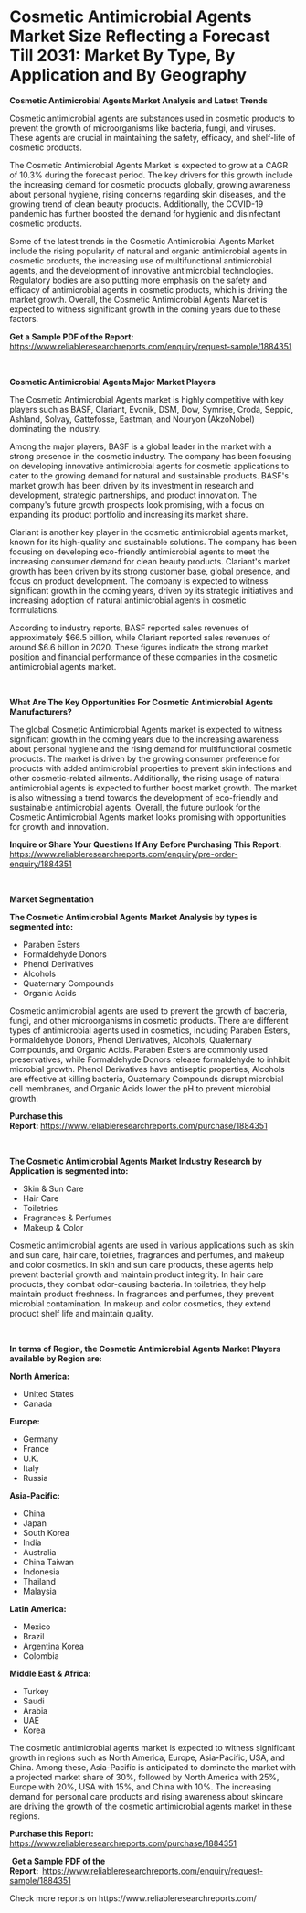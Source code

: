 <p><h1>Cosmetic Antimicrobial Agents Market Size Reflecting a Forecast Till 2031: Market By Type, By Application and By Geography</h1></p><p><strong>Cosmetic Antimicrobial Agents Market Analysis and Latest Trends</strong></p>
<p><p>Cosmetic antimicrobial agents are substances used in cosmetic products to prevent the growth of microorganisms like bacteria, fungi, and viruses. These agents are crucial in maintaining the safety, efficacy, and shelf-life of cosmetic products.</p><p>The Cosmetic Antimicrobial Agents Market is expected to grow at a CAGR of 10.3% during the forecast period. The key drivers for this growth include the increasing demand for cosmetic products globally, growing awareness about personal hygiene, rising concerns regarding skin diseases, and the growing trend of clean beauty products. Additionally, the COVID-19 pandemic has further boosted the demand for hygienic and disinfectant cosmetic products.</p><p>Some of the latest trends in the Cosmetic Antimicrobial Agents Market include the rising popularity of natural and organic antimicrobial agents in cosmetic products, the increasing use of multifunctional antimicrobial agents, and the development of innovative antimicrobial technologies. Regulatory bodies are also putting more emphasis on the safety and efficacy of antimicrobial agents in cosmetic products, which is driving the market growth. Overall, the Cosmetic Antimicrobial Agents Market is expected to witness significant growth in the coming years due to these factors.</p></p>
<p><strong>Get a Sample PDF of the Report:&nbsp;</strong> <a href="https://www.reliableresearchreports.com/enquiry/request-sample/1884351">https://www.reliableresearchreports.com/enquiry/request-sample/1884351</a></p>
<p>&nbsp;</p>
<p><strong>Cosmetic Antimicrobial Agents Major Market Players</strong></p>
<p><p>The Cosmetic Antimicrobial Agents market is highly competitive with key players such as BASF, Clariant, Evonik, DSM, Dow, Symrise, Croda, Seppic, Ashland, Solvay, Gattefosse, Eastman, and Nouryon (AkzoNobel) dominating the industry.</p><p>Among the major players, BASF is a global leader in the market with a strong presence in the cosmetic industry. The company has been focusing on developing innovative antimicrobial agents for cosmetic applications to cater to the growing demand for natural and sustainable products. BASF's market growth has been driven by its investment in research and development, strategic partnerships, and product innovation. The company's future growth prospects look promising, with a focus on expanding its product portfolio and increasing its market share.</p><p>Clariant is another key player in the cosmetic antimicrobial agents market, known for its high-quality and sustainable solutions. The company has been focusing on developing eco-friendly antimicrobial agents to meet the increasing consumer demand for clean beauty products. Clariant's market growth has been driven by its strong customer base, global presence, and focus on product development. The company is expected to witness significant growth in the coming years, driven by its strategic initiatives and increasing adoption of natural antimicrobial agents in cosmetic formulations.</p><p>According to industry reports, BASF reported sales revenues of approximately $66.5 billion, while Clariant reported sales revenues of around $6.6 billion in 2020. These figures indicate the strong market position and financial performance of these companies in the cosmetic antimicrobial agents market.</p></p>
<p>&nbsp;</p>
<p><strong>What Are The Key Opportunities For Cosmetic Antimicrobial Agents Manufacturers?</strong></p>
<p><p>The global Cosmetic Antimicrobial Agents market is expected to witness significant growth in the coming years due to the increasing awareness about personal hygiene and the rising demand for multifunctional cosmetic products. The market is driven by the growing consumer preference for products with added antimicrobial properties to prevent skin infections and other cosmetic-related ailments. Additionally, the rising usage of natural antimicrobial agents is expected to further boost market growth. The market is also witnessing a trend towards the development of eco-friendly and sustainable antimicrobial agents. Overall, the future outlook for the Cosmetic Antimicrobial Agents market looks promising with opportunities for growth and innovation.</p></p>
<p><strong>Inquire or Share Your Questions If Any Before Purchasing This Report:</strong> <a href="https://www.reliableresearchreports.com/enquiry/pre-order-enquiry/1884351">https://www.reliableresearchreports.com/enquiry/pre-order-enquiry/1884351</a></p>
<p>&nbsp;</p>
<p><strong>Market Segmentation</strong></p>
<p><strong>The Cosmetic Antimicrobial Agents Market Analysis by types is segmented into:</strong></p>
<p><ul><li>Paraben Esters</li><li>Formaldehyde Donors</li><li>Phenol Derivatives</li><li>Alcohols</li><li>Quaternary Compounds</li><li>Organic Acids</li></ul></p>
<p><p>Cosmetic antimicrobial agents are used to prevent the growth of bacteria, fungi, and other microorganisms in cosmetic products. There are different types of antimicrobial agents used in cosmetics, including Paraben Esters, Formaldehyde Donors, Phenol Derivatives, Alcohols, Quaternary Compounds, and Organic Acids. Paraben Esters are commonly used preservatives, while Formaldehyde Donors release formaldehyde to inhibit microbial growth. Phenol Derivatives have antiseptic properties, Alcohols are effective at killing bacteria, Quaternary Compounds disrupt microbial cell membranes, and Organic Acids lower the pH to prevent microbial growth.</p></p>
<p><strong>Purchase this Report:&nbsp;</strong><a href="https://www.reliableresearchreports.com/purchase/1884351">https://www.reliableresearchreports.com/purchase/1884351</a></p>
<p>&nbsp;</p>
<p><strong>The Cosmetic Antimicrobial Agents Market Industry Research by Application is segmented into:</strong></p>
<p><ul><li>Skin & Sun Care</li><li>Hair Care</li><li>Toiletries</li><li>Fragrances & Perfumes</li><li>Makeup & Color</li></ul></p>
<p><p>Cosmetic antimicrobial agents are used in various applications such as skin and sun care, hair care, toiletries, fragrances and perfumes, and makeup and color cosmetics. In skin and sun care products, these agents help prevent bacterial growth and maintain product integrity. In hair care products, they combat odor-causing bacteria. In toiletries, they help maintain product freshness. In fragrances and perfumes, they prevent microbial contamination. In makeup and color cosmetics, they extend product shelf life and maintain quality.</p></p>
<p>&nbsp;</p>
<p><strong>In terms of Region, the Cosmetic Antimicrobial Agents Market Players available by Region are:</strong></p>
<p>
    <p> <strong> North America: </strong>
        <ul>
            <li>United States</li>
            <li>Canada</li>
        </ul>
        </p> 
    <p> <strong> Europe: </strong>
        <ul>
            <li>Germany</li>
            <li>France</li>
            <li>U.K.</li>
            <li>Italy</li>
            <li>Russia</li>
        </ul>
        </p> 
    <p> <strong> Asia-Pacific: </strong>
        <ul>
            <li>China</li>
            <li>Japan</li>
            <li>South Korea</li>
            <li>India</li>
            <li>Australia</li>
            <li>China Taiwan</li>
            <li>Indonesia</li>
            <li>Thailand</li>
            <li>Malaysia</li>
        </ul>
        </p> 
    <p> <strong> Latin America: </strong>
        <ul>
            <li>Mexico</li>
            <li>Brazil</li>
            <li>Argentina Korea</li>
            <li>Colombia</li>
        </ul>
        </p> 
    <p> <strong> Middle East & Africa: </strong>
        <ul>
            <li>Turkey</li>
            <li>Saudi</li>
            <li>Arabia</li>
            <li>UAE</li>
            <li>Korea</li>
        </ul>
    </p>
    </p>
<p><p>The cosmetic antimicrobial agents market is expected to witness significant growth in regions such as North America, Europe, Asia-Pacific, USA, and China. Among these, Asia-Pacific is anticipated to dominate the market with a projected market share of 30%, followed by North America with 25%, Europe with 20%, USA with 15%, and China with 10%. The increasing demand for personal care products and rising awareness about skincare are driving the growth of the cosmetic antimicrobial agents market in these regions.</p></p>
<p><strong>Purchase this Report: </strong><a href="https://www.reliableresearchreports.com/purchase/1884351">https://www.reliableresearchreports.com/purchase/1884351</a></p>
<p>&nbsp;<strong>Get a Sample PDF of the Report:&nbsp;&nbsp;</strong><a href="https://www.reliableresearchreports.com/enquiry/request-sample/1884351">https://www.reliableresearchreports.com/enquiry/request-sample/1884351</a></p>
<p><strong></strong></p>
<p>Check more reports on https://www.reliableresearchreports.com/</p>